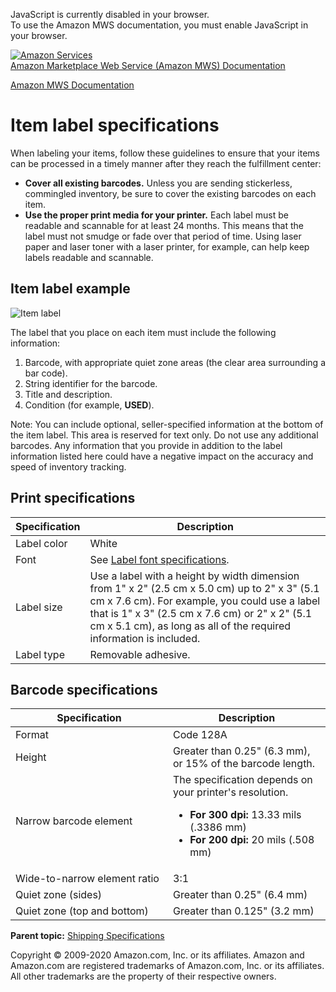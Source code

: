 <div id="MWSDX_noscript">

JavaScript is currently disabled in your browser.  
To use the Amazon MWS documentation, you must enable JavaScript in your
browser.

</div>

<div id="MWSDX_divtop">

[![Amazon
Services](https://images-na.ssl-images-amazon.com/images/G/08/mwsportal/fr_FR/amazonservices.gif "Amazon Services")](http://services.amazon.fr)  
<span id="MWSDX_titlebar">[Amazon Marketplace Web Service (Amazon MWS)
Documentation](https://developer.amazonservices.fr/gp/mws/docs.html)</span>

</div>

<div id="MWSDX_divbottom">

<div id="MWSDX_divleft">

<div id="MWSDX_toc">

</div>

</div>

<div id="MWSDX_divright">

<div id="MWSDX_content">

<span id="MWSDX_breadcrumbs">[Amazon MWS
Documentation](https://developer.amazonservices.fr/gp/mws/docs.html)</span>

Item label specifications
=========================

<div class="body conbody">

When labeling your items, follow these guidelines to ensure that your
items can be processed in a timely manner after they reach the
fulfillment center:

-   **Cover all existing barcodes.** Unless you are sending stickerless,
    commingled inventory, be sure to cover the existing barcodes on each
    item.
-   **Use the proper print media for your printer.** Each label must be
    readable and scannable for at least 24 months. This means that the
    label must not smudge or fade over that period of time. Using laser
    paper and laser toner with a laser printer, for example, can help
    keep labels readable and scannable.

<div class="section">

Item label example
------------------

<img src="ItemLabel.png" class="image" alt="Item label" />

The label that you place on each item must include the following
information:

1.  Barcode, with appropriate quiet zone areas (the clear area
    surrounding a bar code).
2.  String identifier for the barcode.
3.  Title and description.
4.  Condition (for example, **USED**).

<div class="note note">

<span class="notetitle">Note:</span> You can include optional,
seller-specified information at the bottom of the item label. This area
is reserved for text only. Do not use any additional barcodes. Any
information that you provide in addition to the label information listed
here could have a negative impact on the accuracy and speed of inventory
tracking.

</div>

</div>

<div class="section">

Print specifications
--------------------

<div class="tablenoborder">

| Specification | Description                                                                                                                                                                                                                                                             |
|---------------|-------------------------------------------------------------------------------------------------------------------------------------------------------------------------------------------------------------------------------------------------------------------------|
| Label color   | White                                                                                                                                                                                                                                                                   |
| Font          | See <a href="FBAGuide_LabelFontSpec.md" class="xref">Label font specifications</a>.                                                                                                                                                                                   |
| Label size    | Use a label with a height by width dimension from 1" x 2" (2.5 cm x 5.0 cm) up to 2" x 3" (5.1 cm x 7.6 cm). For example, you could use a label that is 1" x 3" (2.5 cm x 7.6 cm) or 2" x 2" (5.1 cm x 5.1 cm), as long as all of the required information is included. |
| Label type    | Removable adhesive.                                                                                                                                                                                                                                                     |

</div>

</div>

<div class="section">

Barcode specifications
----------------------

<div class="tablenoborder">

<table id="FBAGuide_ItemLabelSpec__BarcodeSpecificationsTable" class="table" data-cellpadding="4" data-cellspacing="0" data-summary="" data-frame="border" data-border="1" data-rules="all">
<colgroup>
<col style="width: 50%" />
<col style="width: 50%" />
</colgroup>
<thead>
<tr class="header">
<th>Specification</th>
<th>Description</th>
</tr>
</thead>
<tbody>
<tr class="odd">
<td>Format</td>
<td>Code 128A</td>
</tr>
<tr class="even">
<td>Height</td>
<td>Greater than 0.25" (6.3 mm), or 15% of the barcode length.</td>
</tr>
<tr class="odd">
<td>Narrow barcode element</td>
<td>The specification depends on your printer's resolution.
<ul>
<li><strong>For 300 dpi:</strong> 13.33 mils (.3386 mm)</li>
<li><strong>For 200 dpi:</strong> 20 mils (.508 mm)</li>
</ul></td>
</tr>
<tr class="even">
<td>Wide-to-narrow element ratio</td>
<td>3:1</td>
</tr>
<tr class="odd">
<td>Quiet zone (sides)</td>
<td>Greater than 0.25" (6.4 mm)</td>
</tr>
<tr class="even">
<td>Quiet zone (top and bottom)</td>
<td>Greater than 0.125" (3.2 mm)</td>
</tr>
</tbody>
</table>

</div>

</div>

</div>

<div class="related-links">

<div class="familylinks">

<div class="parentlink">

**Parent topic:**
<a href="../fba_guide/FBAGuide_ShippingSpecs.md" class="link">Shipping Specifications</a>

</div>

</div>

</div>

<div id="MWSDX_footer">

Copyright © 2009-2020 Amazon.com, Inc. or its affiliates. Amazon and
Amazon.com are registered trademarks of Amazon.com, Inc. or its
affiliates. All other trademarks are the property of their respective
owners.

</div>

</div>

</div>

<div style="clear: both;">

</div>

</div>
